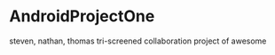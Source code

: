 AndroidProjectOne
=================

steven, nathan, thomas tri-screened collaboration project of awesome